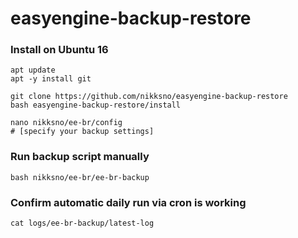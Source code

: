 # easyengine-backup-restore

### Install on Ubuntu 16

```
apt update
apt -y install git
```
```
git clone https://github.com/nikksno/easyengine-backup-restore
bash easyengine-backup-restore/install
```
```
nano nikksno/ee-br/config
# [specify your backup settings]
```

### Run backup script manually

```
bash nikksno/ee-br/ee-br-backup
```

### Confirm automatic daily run via cron is working

```
cat logs/ee-br-backup/latest-log
```
